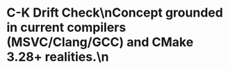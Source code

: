 # C-K Drift Check\nConcept grounded in current compilers (MSVC/Clang/GCC) and CMake 3.28+ realities.\n